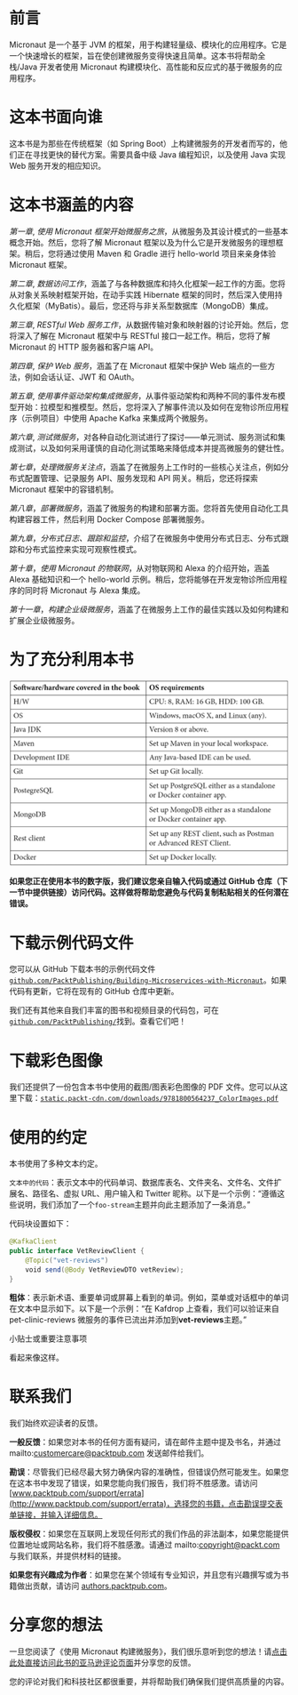 # 前言

Micronaut 是一个基于 JVM 的框架，用于构建轻量级、模块化的应用程序。它是一个快速增长的框架，旨在使创建微服务变得快速且简单。这本书将帮助全栈/Java 开发者使用 Micronaut 构建模块化、高性能和反应式的基于微服务的应用程序。

# 这本书面向谁

这本书是为那些在传统框架（如 Spring Boot）上构建微服务的开发者而写的，他们正在寻找更快的替代方案。需要具备中级 Java 编程知识，以及使用 Java 实现 Web 服务开发的相应知识。

# 这本书涵盖的内容

*第一章*, *使用 Micronaut 框架开始微服务之旅*，从微服务及其设计模式的一些基本概念开始。然后，您将了解 Micronaut 框架以及为什么它是开发微服务的理想框架。稍后，您将通过使用 Maven 和 Gradle 进行 hello-world 项目来亲身体验 Micronaut 框架。

*第二章*, *数据访问工作*，涵盖了与各种数据库和持久化框架一起工作的方面。您将从对象关系映射框架开始，在动手实践 Hibernate 框架的同时，然后深入使用持久化框架（MyBatis）。最后，您还将与非关系型数据库（MongoDB）集成。

*第三章*, *RESTful Web 服务工作*，从数据传输对象和映射器的讨论开始。然后，您将深入了解在 Micronaut 框架中与 RESTful 接口一起工作。稍后，您将了解 Micronaut 的 HTTP 服务器和客户端 API。

*第四章*, *保护 Web 服务*，涵盖了在 Micronaut 框架中保护 Web 端点的一些方法，例如会话认证、JWT 和 OAuth。

*第五章*, *使用事件驱动架构集成微服务*，从事件驱动架构和两种不同的事件发布模型开始：拉模型和推模型。然后，您将深入了解事件流以及如何在宠物诊所应用程序（示例项目）中使用 Apache Kafka 来集成两个微服务。

*第六章*, *测试微服务*，对各种自动化测试进行了探讨——单元测试、服务测试和集成测试，以及如何采用谨慎的自动化测试策略来降低成本并提高微服务的健壮性。

*第七章*，*处理微服务关注点*，涵盖了在微服务上工作时的一些核心关注点，例如分布式配置管理、记录服务 API、服务发现和 API 网关。稍后，您还将探索 Micronaut 框架中的容错机制。

*第八章*，*部署微服务*，涵盖了微服务的构建和部署方面。您将首先使用自动化工具构建容器工件，然后利用 Docker Compose 部署微服务。

*第九章*，*分布式日志、跟踪和监控*，介绍了在微服务中使用分布式日志、分布式跟踪和分布式监控来实现可观察性模式。

*第十章*，*使用 Micronaut 的物联网*，从对物联网和 Alexa 的介绍开始，涵盖 Alexa 基础知识和一个 hello-world 示例。稍后，您将能够在开发宠物诊所应用程序的同时将 Micronaut 与 Alexa 集成。

*第十一章*，*构建企业级微服务*，涵盖了在微服务上工作的最佳实践以及如何构建和扩展企业级微服务。

# 为了充分利用本书

![](img/B16585_Preface_Table1.jpg)

**如果您正在使用本书的数字版，我们建议您亲自输入代码或通过 GitHub 仓库（下一节中提供链接）访问代码。这样做将帮助您避免与代码复制粘贴相关的任何潜在错误。**

# 下载示例代码文件

您可以从 GitHub 下载本书的示例代码文件[`github.com/PacktPublishing/Building-Microservices-with-Micronaut`](https://github.com/PacktPublishing/Building-Microservices-with-Micronaut)。如果代码有更新，它将在现有的 GitHub 仓库中更新。

我们还有其他来自我们丰富的图书和视频目录的代码包，可在[`github.com/PacktPublishing/`](https://github.com/PacktPublishing/)找到。查看它们吧！

# 下载彩色图像

我们还提供了一份包含本书中使用的截图/图表彩色图像的 PDF 文件。您可以从这里下载：[`static.packt-cdn.com/downloads/9781800564237_ColorImages.pdf`](https://static.packt-cdn.com/downloads/9781800564237_ColorImages.pdf)

# 使用的约定

本书使用了多种文本约定。

`文本中的代码`：表示文本中的代码单词、数据库表名、文件夹名、文件名、文件扩展名、路径名、虚拟 URL、用户输入和 Twitter 昵称。以下是一个示例：“遵循这些说明，我们添加了一个`foo-stream`主题并向此主题添加了一条消息。”

代码块设置如下：

```java
@KafkaClient
public interface VetReviewClient {
    @Topic("vet-reviews")
    void send(@Body VetReviewDTO vetReview);
}
```

**粗体**：表示新术语、重要单词或屏幕上看到的单词。例如，菜单或对话框中的单词在文本中显示如下。以下是一个示例：“在 Kafdrop 上查看，我们可以验证来自 pet-clinic-reviews 微服务的事件已流出并添加到**vet-reviews**主题。”

小贴士或重要注意事项

看起来像这样。

# 联系我们

我们始终欢迎读者的反馈。

**一般反馈**：如果您对本书的任何方面有疑问，请在邮件主题中提及书名，并通过 mailto:customercare@packtpub.com 发送邮件给我们。

**勘误**：尽管我们已经尽最大努力确保内容的准确性，但错误仍然可能发生。如果您在这本书中发现了错误，如果您能向我们报告，我们将不胜感激。请访问 [www.packtpub.com/support/errata](http://www.packtpub.com/support/errata)，选择您的书籍，点击勘误提交表单链接，并输入详细信息。

**版权侵权**：如果您在互联网上发现任何形式的我们作品的非法副本，如果您能提供位置地址或网站名称，我们将不胜感激。请通过 mailto:copyright@packt.com 与我们联系，并提供材料的链接。

**如果您有兴趣成为作者**：如果您在某个领域有专业知识，并且您有兴趣撰写或为书籍做出贡献，请访问 [authors.packtpub.com](http://authors.packtpub.com)。

# 分享您的想法

一旦您阅读了《使用 Micronaut 构建微服务》，我们很乐意听到您的想法！请[点击此处直接访问此书的亚马逊评论页面](https://packt.link/r/1800564236)并分享您的反馈。

您的评论对我们和科技社区都很重要，并将帮助我们确保我们提供高质量的内容。
